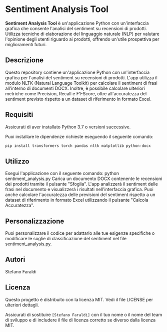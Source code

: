 # Sentiment Analysis Tool


**Sentiment Analysis Tool** è un'applicazione Python con un'interfaccia grafica che consente l'analisi del sentiment su recensioni di prodotti. Utilizza tecniche di elaborazione del linguaggio naturale (NLP) per valutare l'opinione degli utenti riguardo ai prodotti, offrendo un'utile prospettiva per miglioramenti futuri.

## Descrizione

Questo repository contiene un'applicazione Python con un'interfaccia grafica per l'analisi del sentiment su recensioni di prodotti. L'app utilizza il modulo NLTK (Natural Language Toolkit) per calcolare il sentiment di frasi all'interno di documenti DOCX. Inoltre, è possibile calcolare ulteriori metriche come Precision, Recall e F1-Score, oltre all'accuratezza del sentiment previsto rispetto a un dataset di riferimento in formato Excel.

## Requisiti

Assicurati di aver installato Python 3.7 o versioni successive.

Puoi installare le dipendenze richieste eseguendo il seguente comando:

```bash
pip install transformers torch pandas nltk matplotlib python-docx

```
## Utilizzo

Esegui l'applicazione con il seguente comando:
python sentiment_analysis.py
Carica un documento DOCX contenente le recensioni dei prodotti tramite il pulsante "Sfoglia".
L'app analizzerà il sentiment delle frasi nel documento e visualizzerà i risultati nell'interfaccia grafica.
Puoi anche calcolare l'accuratezza delle previsioni del sentiment rispetto a un dataset di riferimento in formato Excel utilizzando il pulsante "Calcola Accuratezza".

## Personalizzazione

Puoi personalizzare il codice per adattarlo alle tue esigenze specifiche o modificare le soglie di classificazione del sentiment nel file sentiment_analysis.py.

## Autori
Stefano Faraldi
## Licenza

Questo progetto è distribuito con la licenza MIT. Vedi il file LICENSE per ulteriori dettagli.

Assicurati di sostituire `[Stefano Faraldi]` con il tuo nome o il nome del team di sviluppo e di includere il file di licenza corretto se diverso dalla licenza MIT.

